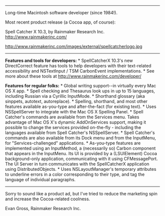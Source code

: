 
----

Long-time Macintosh software developer (since 1984!).

Most recent product release (a Cocoa app, of course):

Spell Catcher X 10.3, by Rainmaker Research Inc. http://www.rainmakerinc.com/

http://www.rainmakerinc.com/images/external/spellcatcherlogo.jpg

----


**Features and tools for developers:**
*
SpellCatcherX 10.3's new DirectCorrect feature has tools to help developers with their text-related accessibility and NSTextInput / TSM CarbonEvent implementations. 
*
See more about these tools at http://www.rainmakerinc.com/developer/



**Features for regular folks:**
*
Global writing support--in virtually every Mac OS X app.
*
Spell checking and Thesaurus look ups in up to 15 languages, including Russian via a Cyrillic InputMode.
*
Shorthand glossary (aka sinppets, autotext, autoreplace).
*
Spelling, shorthand, and most other features available as-you-type and after-the-fact (for existing text).
*
Uses NSSpellServer to integrate with the Mac OS X Spelling Panel.
*
Spell Catcher's commands are available from the Services menu. Takes advantage of Mac OS X's dynamic AddOnServices support, making it possible to change the services provided on-the-fly - including the languages available from Spell Catcher's NSSpellServer.
*
Spell Catcher's commands are also available from its Dock menu and from the InputMenu, for "Services-challenged" applications.
*
As-you-type features are implemented using an InputMethod, a (necessarily so) Carbon component that appears in the InputMenu. Its UI is provided by a (LSUIElement) Cocoa background-only application, communicating with it using CFMessagePort. The UI Server in turn communicates with the SpellCatcherX application using DistributedObjects.
*
Uses NSLayoutManager's temporary attributes to underline errors in a color corresponding to their type, and tag the language of individual paragraphs.


----

Sorry to sound like a product ad, but I've tried to reduce the marketing spin and increase the Cocoa-related coolness.

Evan Gross, Rainmaker Research Inc.
